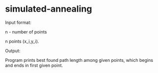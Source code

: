 # simulated-annealing
Input format: 

n - number of points

n points (x_i,y_i). 

Output:

Program prints best found path length among given points, which begins and ends in first given point.
